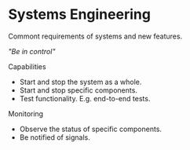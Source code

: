 # Systems Engineering

Commont requirements of systems and new features.

*"Be in control"*



Capabilities

- Start and stop the system as a whole.
- Start and stop specific components.
- Test functionality. E.g. end-to-end tests.



Monitoring

- Observe the status of specific components.
- Be notified of signals.